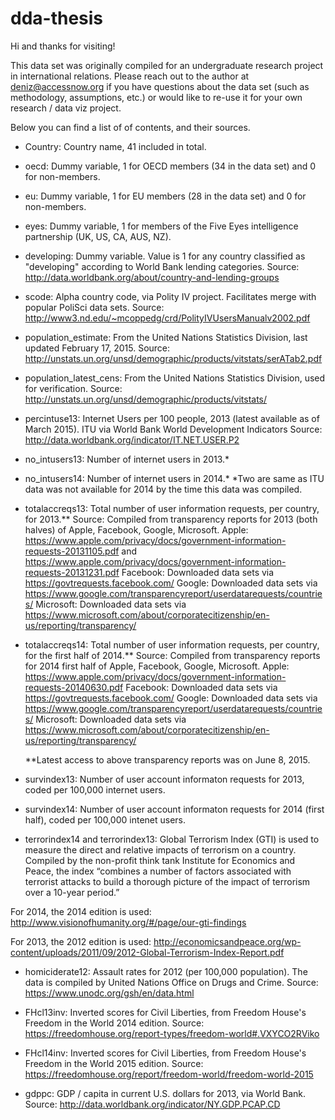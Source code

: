 # dda-thesis

Hi and thanks for visiting!

This data set was originally compiled for an undergraduate research project in international relations. 
Please reach out to the author at deniz@accessnow.org if you have questions about the data set (such as methodology, assumptions, etc.) or would like to re-use it for your own research / data viz project.

Below you can find a list of of contents, and their sources.


- Country: Country name, 41 included in total.

- oecd: Dummy variable, 1 for OECD members (34 in the data set) and 0 for non-members.

- eu: Dummy variable, 1 for EU members (28 in the data set) and 0 for non-members.

- eyes: Dummy variable, 1 for members of the Five Eyes intelligence partnership (UK, US, CA, AUS, NZ).

- developing: Dummy variable. Value is 1 for any country classified as "developing" according to World Bank lending categories.
Source: http://data.worldbank.org/about/country-and-lending-groups

- scode: Alpha country code, via Polity IV project. Facilitates merge with popular PoliSci data sets. 
Source: http://www3.nd.edu/~mcoppedg/crd/PolityIVUsersManualv2002.pdf

- population_estimate: From the United Nations Statistics Division, last updated February 17, 2015.
Source: http://unstats.un.org/unsd/demographic/products/vitstats/serATab2.pdf

- population_latest_cens: From the United Nations Statistics Division, used for verification.
Source: http://unstats.un.org/unsd/demographic/products/vitstats/

- percintuse13: Internet Users per 100 people, 2013 (latest available as of March 2015). 
ITU via World Bank World Development Indicators
Source: http://data.worldbank.org/indicator/IT.NET.USER.P2

- no_intusers13: Number of internet users in 2013.*
- no_intusers14: Number of internet users in 2014.*
*Two are same as ITU data was not available for 2014 by the time this data was compiled.

- totalaccreqs13: Total number of user information requests, per country, for 2013.**
Source: Compiled from transparency reports for 2013 (both halves) of Apple, Facebook, Google, Microsoft.
Apple: https://www.apple.com/privacy/docs/government-information-requests-20131105.pdf and https://www.apple.com/privacy/docs/government-information-requests-20131231.pdf
Facebook: Downloaded data sets via https://govtrequests.facebook.com/
Google: Downloaded data sets via https://www.google.com/transparencyreport/userdatarequests/countries/
Microsoft: Downloaded data sets via https://www.microsoft.com/about/corporatecitizenship/en-us/reporting/transparency/


- totalaccreqs14: Total number of user information requests, per country, for the first half of 2014.**
Source: Compiled from transparency reports for 2014 first half of Apple, Facebook, Google, Microsoft.
Apple: https://www.apple.com/privacy/docs/government-information-requests-20140630.pdf
Facebook: Downloaded data sets via https://govtrequests.facebook.com/
Google: Downloaded data sets via https://www.google.com/transparencyreport/userdatarequests/countries/
Microsoft: Downloaded data sets via https://www.microsoft.com/about/corporatecitizenship/en-us/reporting/transparency/

  **Latest access to above transparency reports was on June 8, 2015.

- survindex13: Number of user account informaton requests for 2013, coded per 100,000 internet users.

- survindex14: Number of user account informaton requests for 2014 (first half), coded per 100,000 intenet users.

- terrorindex14 and terrorindex13: Global Terrorism Index (GTI) is used to measure the direct and relative impacts of terrorism on a country. Compiled by the non-profit think tank Institute for Economics and Peace, the index “combines a number of factors associated with terrorist attacks to build a thorough picture of the impact of terrorism over a 10-year period.” 

For 2014, the 2014 edition is used: http://www.visionofhumanity.org/#/page/our-gti-findings

For 2013, the 2012 edition is used: http://economicsandpeace.org/wp-content/uploads/2011/09/2012-Global-Terrorism-Index-Report.pdf

- homiciderate12: Assault rates for 2012 (per 100,000 population). The data is compiled by United Nations Office on Drugs and Crime.
Source: https://www.unodc.org/gsh/en/data.html

- FHcl13inv: Inverted scores for Civil Liberties, from Freedom House's Freedom in the World 2014 edition.
Source: https://freedomhouse.org/report-types/freedom-world#.VXYCO2RViko
- FHcl14inv: Inverted scores for Civil Liberties, from Freedom House's Freedom in the World 2015 edition. 
Source: https://freedomhouse.org/report/freedom-world/freedom-world-2015

- gdppc: GDP / capita in current U.S. dollars for 2013, via World Bank.
Source: http://data.worldbank.org/indicator/NY.GDP.PCAP.CD
